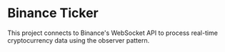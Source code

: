 # Binance Ticker

This project connects to Binance's WebSocket API to process real-time cryptocurrency data using the observer pattern.
